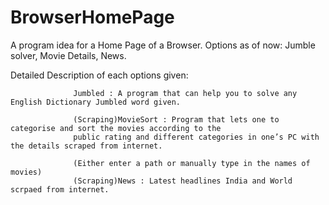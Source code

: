 # BrowserHomePage
A program idea for a Home Page of a Browser.
Options as of now: Jumble solver, Movie Details, News.

Detailed Description of each options given:
                  
                  Jumbled : A program that can help you to solve any English Dictionary Jumbled word given.
                  
                  (Scraping)MovieSort : Program that lets one to categorise and sort the movies according to the
                  public rating and different categories in one’s PC with the details scraped from internet.
                  
                  (Either enter a path or manually type in the names of movies)
                  (Scraping)News : Latest headlines India and World scrpaed from internet.
                  
                  
